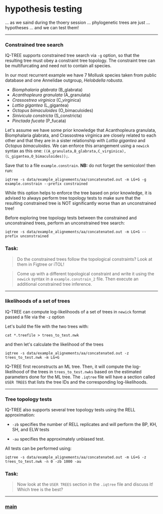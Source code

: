 # hypothesis testing

… as we saind during the thoery session … phylogenetic trees are just … hypotheses … and we can test them!

---

### Constrained tree search

IQ-TREE supports constrained tree search via ```-g``` option, so that the resulting tree must obey a constraint tree topology. The constraint tree can be multifurcating and need not to contain all species.

In our most recurrent example we have 7 Mollusk species taken from public database and one Annelidae outgroup, *Helobdella robusta*.

* *Biomphalaria glabrata* (B_glabrata)
* *Acanthopleura granulata* (A_granulata)
* *Crassostrea virginica* (C_virginica)
* *Lottia gigantea* (L_gigantea)
* *Octopus bimaculoides* (O_bimaculoides)
* *Sinivicula constricta* (S_constricta)
* *Pinctada fucata* (P_fucata)

Let's assume we have some prior knowledge that Acanthopleura granulata, Biomphalaria glabrata, and Crassostrea virginica are closely related to each other and that they are in a sister relationship with _Lottia gigantea_ and _Octopus bimaculoides_. We can enforce this arrangement using a ```newick``` syntax as this one: ```((A_granulata,B_glabrata,C_virginica),(L_gigantea,O_bimaculoides));```. 

Save that to a file ```example.constrain```. __NB:__ do not forget the semicolon! then run:

```iqtree -s data/example_alignements/aa/concatenated.out -m LG+G -g example.constrain --prefix constrained```

While this option helps to enforce the tree based on prior knowledge, it is advised to always perform tree topology tests to make sure that the resulting constrained tree is NOT significantly worse than an unconstrained tree! 

Before exploring tree topology tests between the constrained and unconstrained trees, perform an unconstrained tree search:

```iqtree -s data/example_alignements/aa/concatenated.out -m LG+G --prefix unconstrained```

### Task:

> Do the constrained trees follow the topological constraints? Look at them in Figtree or iTOL!

> Come up with a different topological constraint and write it using the ```newick``` syntax in a ```example.constrain_2``` file. Then execute an additional constrained tree inference.

---

### likelihoods of a set of trees

IQ-TREE can compute log-likelihoods of a set of trees in ```newick``` format passed a file via the ```-z``` option

Let's build the file with the two trees with:

```cat *.treefile > trees_to_test.nwk```

and then let's calculate the likelihood of the trees

```iqtree -s data/example_alignements/aa/concatenated.out -z trees_to_test.nwk -m LG+G```

 IQ-TREE first reconstructs an ML tree. Then, it will compute the log-likelihood of the trees in ```trees_to_test.nwks``` based on the estimated parameters done for the ML tree. The ```.iqtree``` file will have a section called ```USER TREES``` that lists the tree IDs and the corresponding log-likelihoods.

---

### Tree topology tests

IQ-TREE also supports several tree topology tests using the RELL approximation:

-  ```-zb``` specifies the number of RELL replicates and will perform the BP, KH, SH, and ELW tests

- ```-au``` specifies the approximately unbiased test.

All tests can be performed using:

```iqtree -s data/example_alignements/aa/concatenated.out -m LG+G -z trees_to_test.nwk -n 0 -zb 1000 -au```

### Task:

> Now look at the ```USER TREES``` section in the ```.iqtree``` file and discuss it! Which tree is the best?

---

### [main](https://github.com/for-giobbe/MP25/tree/main)